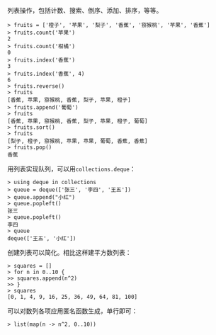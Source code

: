 

列表操作，包括计数、搜索、倒序、添加、排序，等等。
```
> fruits = ['橙子', '苹果', '梨子', '香蕉', '猕猴桃', '苹果', '香蕉']
> fruits.count('苹果')
2
> fruits.count('柑橘')
0
> fruits.index('香蕉')
3
> fruits.index('香蕉', 4)
6
> fruits.reverse()
> fruits
[香蕉, 苹果, 猕猴桃, 香蕉, 梨子, 苹果, 橙子]
> fruits.append('葡萄')
> fruits
[香蕉, 苹果, 猕猴桃, 香蕉, 梨子, 苹果, 橙子, 葡萄]
> fruits.sort()
> fruits
[梨子, 橙子, 猕猴桃, 苹果, 苹果, 葡萄, 香蕉, 香蕉]
> fruits.pop()
香蕉
```

用列表实现队列，可以用`collections.deque`：
```
> using deque in collections
> queue = deque(['张三', '李四', '王五'])
> queue.append("小红")
> queue.popleft()
张三
> queue.popleft()
李四
> queue
deque(['王五', '小红'])
```

创建列表可以简化。相比这样建平方数列表：
```
> squares = []
> for n in 0..10 {
>> squares.append(n^2)
>> }
> squares
[0, 1, 4, 9, 16, 25, 36, 49, 64, 81, 100]
```
可以对数列各项应用匿名函数生成，单行即可：
```
> list(map(n -> n^2, 0..10))
```


